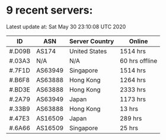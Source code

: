 # 9 recent servers:

Latest update at: Sat May 30 23:10:08 UTC 2020

| ID | ASN | Server Country | Online |
| -- | --- | -------------- | ------ |
| #.D09B | AS174 | United States | 1514 hrs |
| #.03A3 | N/A | N/A | 60 hrs offline |
| #.7F1D | AS63949 | Singapore | 1514 hrs |
| #.B6F8 | AS63888 | Hong Kong | 1264 hrs |
| #.BD3E | AS63888 | Hong Kong | 2333 hrs |
| #.2A79 | AS63949 | Japan | 1173 hrs |
| #.33B9 | AS63888 | Hong Kong | 13 hrs |
| #.47E3 | AS16509 | Japan | 289 hrs |
| #.6A66 | AS16509 | Singapore | 25 hrs |

